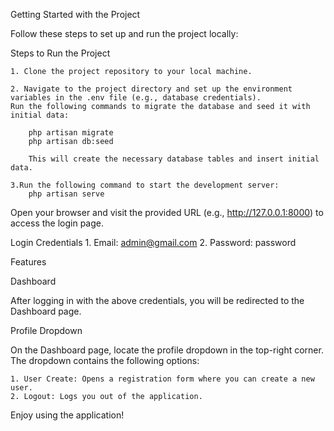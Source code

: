 Getting Started with the Project

Follow these steps to set up and run the project locally:

Steps to Run the Project

	1. Clone the project repository to your local machine.
    
	2. Navigate to the project directory and set up the environment variables in the .env file (e.g., database credentials).
	Run the following commands to migrate the database and seed it with initial data:

		php artisan migrate  
		php artisan db:seed  
		
		This will create the necessary database tables and insert initial data.

	3.Run the following command to start the development server:
		php artisan serve  

Open your browser and visit the provided URL (e.g., http://127.0.0.1:8000) to access the login page.

Login Credentials
	1. Email: admin@gmail.com
	2. Password: password

Features

Dashboard

After logging in with the above credentials, you will be redirected to the Dashboard page.

Profile Dropdown

On the Dashboard page, locate the profile dropdown in the top-right corner. The dropdown contains the following options:

	1. User Create: Opens a registration form where you can create a new user.
	2. Logout: Logs you out of the application.

Enjoy using the application!

